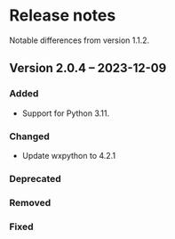 # Release notes

Notable differences from version 1.1.2.

## Version 2.0.4 – 2023-12-09

### Added

- Support for Python 3.11.

### Changed

- Update wxpython to 4.2.1

### Deprecated

### Removed

### Fixed
